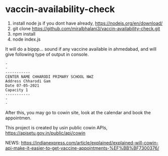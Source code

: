 # vaccin-availability-check

1. install node js if you dont have already, https://nodejs.org/en/download/
2. git clone https://github.com/miralbhalani3/vaccin-availability-check.git
3. npm install
4. node index.js


It will do a bippp... sound if any vaccine available in ahmedabad, and will give following type of output in console.
```
-
-
-----------
CENTER NAME CHHARODI PRIMARY SCHOOL NWZ
Address Chharodi Gam
Date 07-05-2021
Capacity 1
-----------
-
-
```

After this, you may go to cowin site, look at the calendar and book the appointmen.

This project is created by usin public cowin APIs, https://apisetu.gov.in/public/api/cowin

NEWS: https://indianexpress.com/article/explained/explained-will-cowin-api-make-it-easier-to-get-vaccine-appointments-%EF%BB%BF7300376/
